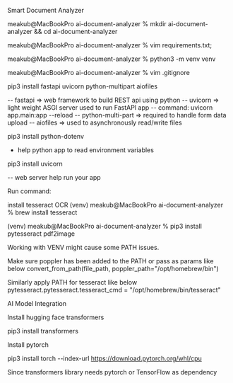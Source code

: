 Smart Document Analyzer

meakub@MacBookPro ai-document-analyzer % mkdir ai-document-analyzer && cd ai-document-analyzer

meakub@MacBookPro ai-document-analyzer % vim requirements.txt;                                


meakub@MacBookPro ai-document-analyzer % python3 -m venv venv                                 


meakub@MacBookPro ai-document-analyzer % vim .gitignore                                       

pip3 install fastapi uvicorn python-multipart aiofiles

-- fastapi => web framework to build REST api using python
-- uvicorn => light weight ASGI server used to run FastAPI app
-- command: uvicorn app.main:app --reload
-- python-multi-part => required to handle form data upload
-- aiofiles => used to asynchronously read/write files 

pip3 install python-dotenv

- help python app to read environment variables

pip3 install uvicorn

-- web server help run your app

Run command: 

install tesseract OCR
(venv) meakub@MacBookPro ai-document-analyzer % brew install tesseract

(venv) meakub@MacBookPro ai-document-analyzer % pip3 install pytesseract pdf2image


Working with VENV might cause some PATH issues. 

Make sure poppler has been added to the PATH or pass as params like below
convert_from_path(file_path, poppler_path="/opt/homebrew/bin")

Similarly apply PATH for tesseract like below
pytesseract.pytesseract.tesseract_cmd = "/opt/homebrew/bin/tesseract"

AI Model Integration

Install hugging face transformers

pip3 install transformers 

Install pytorch

 pip3 install torch --index-url https://download.pytorch.org/whl/cpu

 Since transformers library needs pytorch or TensorFlow as dependency

